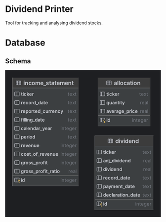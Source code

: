 # Dividend Printer
Tool for tracking and analysing dividend stocks.


# Database

## Schema

![Database schema](database_schema/db_schema.png)